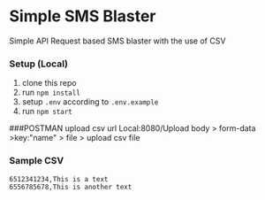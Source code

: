 # Simple SMS Blaster
Simple API Request based SMS blaster with the use of CSV

### Setup (Local)
1. clone this repo
2. run `npm install`
3. setup `.env` according to `.env.example`
4. run `npm start`

###POSTMAN upload csv
url Local:8080/Upload
body > form-data >key:"name" > file > upload csv file
### Sample CSV
```
6512341234,This is a text
6556785678,This is another text
```